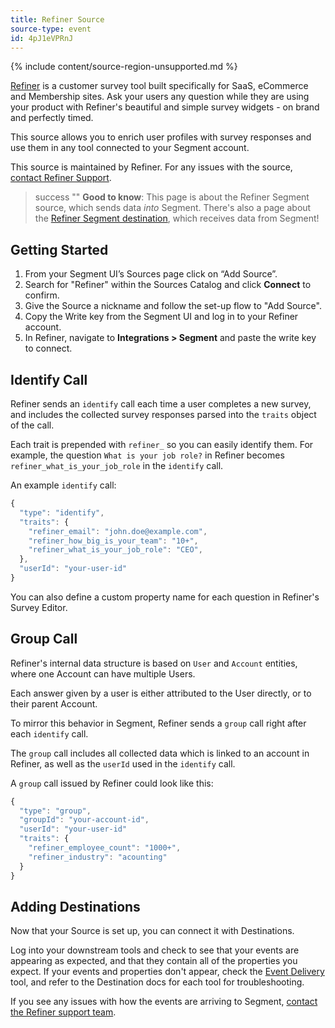 ```yaml
---
title: Refiner Source
source-type: event
id: 4pJ1eVPRnJ
---
```

{% include content/source-region-unsupported.md %}

[Refiner](https://refiner.io/?utm_source=segmentio&utm_medium=docs&utm_campaign=partners) is a customer survey tool built specifically for SaaS, eCommerce and Membership sites. Ask your users any question while they are using your product with Refiner's beautiful and simple survey widgets - on brand and perfectly timed.

This source allows you to enrich user profiles with survey responses and use them in any tool connected to your Segment account.

This source is maintained by Refiner. For any issues with the source, [contact Refiner Support](mailto:contact@refiner.io).

> success ""
> **Good to know**: This page is about the Refiner Segment source, which sends data _into_ Segment. There's also a page about the [Refiner Segment destination](https://segment.com/docs/connections/destinations/catalog/refiner/), which receives data from Segment!

## Getting Started

1. From your Segment UI’s Sources page click on “Add Source”.
2. Search for "Refiner" within the Sources Catalog and click **Connect** to confirm.
3. Give the Source a nickname and follow the set-up flow to "Add Source".
4. Copy the Write key from the Segment UI and log in to your Refiner account.
5. In Refiner, navigate to **Integrations >  Segment** and paste the write key to connect.

## Identify Call

Refiner sends an `identify` call each time a user completes a new survey, and includes the collected survey responses parsed into the `traits` object of the call.

Each trait is prepended with `refiner_` so you can easily identify them. For example, the question `What is your job role?` in Refiner becomes `refiner_what_is_your_job_role` in the `identify` call.

An example `identify` call:

```js
{
  "type": "identify",
  "traits": {
    "refiner_email": "john.doe@example.com",
    "refiner_how_big_is_your_team": "10+",
    "refiner_what_is_your_job_role": "CEO",
  },
  "userId": "your-user-id"
}
```

You can also define a custom property name for each question in Refiner's Survey Editor.

## Group Call

Refiner's internal data structure is based on `User` and `Account` entities, where one Account can have multiple Users.

Each answer given by a user is either attributed to the User directly, or to their parent Account.

To mirror this behavior in Segment, Refiner sends a `group` call right after each `identify` call.

The `group` call includes all collected data which is linked to an account in Refiner, as well as the `userId` used in the `identify` call.

A `group` call issued by Refiner could look like this:

```js
{
  "type": "group",
  "groupId": "your-account-id",
  "userId": "your-user-id"
  "traits": {
    "refiner_employee_count": "1000+",
    "refiner_industry": "acounting"
  }
}
```

## Adding Destinations

Now that your Source is set up, you can connect it with Destinations.

Log into your downstream tools and check to see that your events are appearing as expected, and that they contain all of the properties you expect. If your events and properties don't appear, check the [Event Delivery](https://segment.com/docs/connections/event-delivery/) tool, and refer to the Destination docs for each tool for troubleshooting.

If you see any issues with how the events are arriving to Segment, [contact the Refiner support team](mailto:contact@refiner.io).
